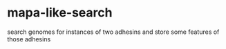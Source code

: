 # mapa-like-search
search genomes for instances of two adhesins and store some features of those adhesins
